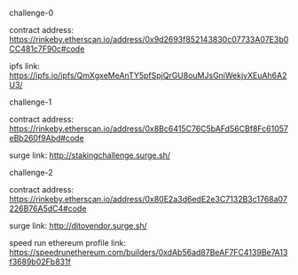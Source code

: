 challenge-0

contract address:
https://rinkeby.etherscan.io/address/0x9d2693f852143830c07733A07E3b0CC481c7F90c#code

ipfs link:
https://ipfs.io/ipfs/QmXgxeMeAnTY5pfSpjQrGU8ouMJsGniWekjvXEuAh6A2U3/


challenge-1

contract address:
https://rinkeby.etherscan.io/address/0x8Bc6415C76C5bAFd56CBf8Fc61057eBb260f9Abd#code

surge link:
http://stakingchallenge.surge.sh/


challenge-2

contract address: 
https://rinkeby.etherscan.io/address/0x80E2a3d6edE2e3C7132B3c1768a07226B76A5dC4#code

surge link: http://ditovendor.surge.sh/


speed run ethereum profile link:
https://speedrunethereum.com/builders/0xdAb56ad87BeAF7FC4139Be7A13f3689b02Fb831f
